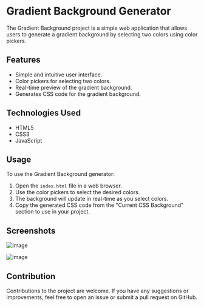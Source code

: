 # Gradient Background Generator

The Gradient Background project is a simple web application that allows users to generate a gradient background by selecting two colors using color pickers.

## Features

- Simple and intuitive user interface.
- Color pickers for selecting two colors.
- Real-time preview of the gradient background.
- Generates CSS code for the gradient background.

## Technologies Used

- HTML5
- CSS3
- JavaScript

## Usage

To use the Gradient Background generator:
1. Open the `index.html` file in a web browser.
2. Use the color pickers to select the desired colors.
3. The background will update in real-time as you select colors.
4. Copy the generated CSS code from the "Current CSS Background" section to use in your project.

## Screenshots
![image](https://github.com/danialtrody/Background-generator/assets/141449225/e3a476a0-466c-46d4-ada7-6da6b4b56c0b)


![image](https://github.com/danialtrody/Background-generator/assets/141449225/dd4937e2-861b-4644-b508-fede9200aed0)


## Contribution

Contributions to the project are welcome. If you have any suggestions or improvements, feel free to open an issue or submit a pull request on GitHub.

